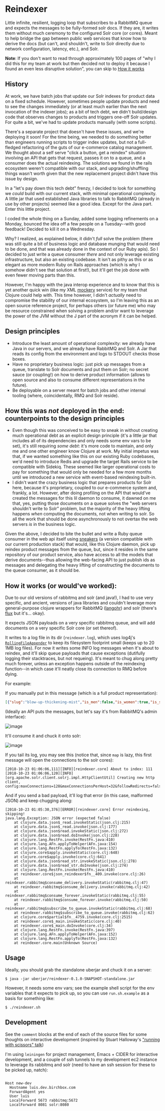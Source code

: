 # Reindexer

Little infinite, resilient, logging loop that subscribes to a RabbitMQ queue and expects the messages to be fully-formed solr docs. If they are, it writes them without much ceremony to the configured Solr core (or cores). Meant to help bridge the gap between public web services that know how to derive the docs (but can't, and shouldn't, write to Solr directly due to network configuration, latency, etc.), and Solr. 

**Note**: If you don't want to read through approximately 100 pages of "why I did this for my team at work but then decided not to deploy it because I found an even less disruptive solution", you can skip to [How it works](#how-it-works-or-wouldve-worked)

## History

At work, we have batch jobs that update our Solr indexes for product data on a fixed schedule. However, sometimes people update products and need to see the changes immediately (or at least much earlier than the next invocation of the indexer jobs); as a bit of tech debt, we didn't build/design code that observes changes to products and triggers one-off Solr updates. For quite a bit, we've had to update products manually (with some scripts). 

There's a separate project that doesn't have these issues, and we're deploying it soon! For the time being, we needed to do something better than engineers running scripts to trigger index updates, but not a full-fledged refactoring of the guts of our e-commerce catalog management. We thought about a self serve "click a button, get a reindex" situation involving an API that gets that request, passes it on to a queue, and a consumer does the actual reindexing. The solutions we found in the rails ecosystem weren't compatible with our stack, and upgrading/shuffling things wasn't worth given that the new replacement project didn't have this issue by design. 

In a "let's pay down this tech debt" frenzy, I decided to look for something we _could_ build with our current stack, with minimal operational complexity. A little jar that used established Java libraries to talk to RabbitMQ (already in use by other projects) seemed like a good idea. Except for the Java part. Enter this little project.

I coded the whole thing on a Sunday, added some logging refinements on a Monday, bounced the idea off a few people on a Tuesday--with good feedback! Decided to kill it on a Wednesday.

Why? I realized, as explained below, it didn't _full_ solve the problem (there was still quite a bit of business logic and database munging that would need to be done, and that was already done in the context of our Ruby apis). So I decided to just write a queue consumer _there_ and not only leverage existing infrastructure, but also an existing codebase. It isn't as pithy as this or as elegant as more modern Ruby on Rails approaches (which is why I somehow didn't see that solution at first!), but it'll get the job done with even fewer moving parts than this.

However, I'm happy with the java interop experience and to know that this is yet another quick win (like my XML [mockery](https://github.com/lfborjas/mockery) service) for my team that Clojure could help with. This time however, I didn't _actually_ need to compromise the stability of our internal ecosystem, so I'm leaving this as an open source reference project, for perhaps others (or future me) who may be resource constrained when solving a problem and/or want to leverage the power of the JVM without the J part of the acronym if it can be helped.

## Design principles

* Introduce the least amount of operational complexity: we already have Java in our servers, and we already have RabbitMQ and Solr. A Jar that reads its config from the environment and logs to STDOUT checks those boxes.
* Have no proprietary business logic: just pick up messages from a queue, translate to Solr documents and put them on Solr; no secret sauce (or coupling!) on how to derive product information (allows to open source and also to consume different representations in the future).
* Be deployable on a server meant for batch jobs and other internal tooling (where, coincidentally, RMQ and Solr reside). 

## How this was _not_ deployed in the end: counterpoints to the design principles

* Even though this was conceived to be easy to sneak in without creating much operational debt as an explicit design principle (it's a little jar that includes all of its dependencies and only needs some env vars to be set), it's still requiring _some debt_: it's more code to maintain, and only me and one other engineer know Clojure at work. My initial impetus was that, if we wanted something like this on our existing Ruby codebases, we'd need to introduce Redis and upgrade the target Rails service to be compatible with Sidekiq. These seemed like larger operational costs to pay for something that would only be needed for a few more months until we introduced a new service with event-based reindexing built-in. 
* I didn't want the crazy business logic that prepares products for Solr here, because it's proprietary, coupled to our e-commerce system and, frankly, a lot. However, after doing profiling on the API that would've created the messages for this lil daemon to consume, it dawned on me that, yes, putting those documents on a queue solves the "web servers shouldn't write to Solr" problem, but the majority of the heavy lifting happens _when_ computing the documents, not when writing to solr. So all the work that should be done asynchronously to not overtax the web servers _is_ in the business logic. 

Given the above, I decided to bite the bullet and write a Ruby queue consumer in the web api itself using [sneakers](https://github.com/jondot/sneakers/tree/v1.0.4/lib/sneakers) (a version compatible with our current production stack) that would, like this Clojure daemon, pick up reindex product messages from the queue, but, since it resides in the same repository of our product service, also have access to all the models that derive documents--thus allowing the web-facing API to just publish ids as messages and delegating the heavy lifting of constructing the documents to the queue consumer, as it should be.

## How it works (or would've worked):

Due to our old versions of rabbitmq and solr (and java!), I had to use very specific, and ancient, versions of java libraries and couldn't leverage more general-purpose clojure wrappers for RabbitMQ ([langohr](http://clojurerabbitmq.info/)) and solr (there's [flux](https://github.com/mwmitchell/flux) but it's... okay).

It expects JSON payloads on a very specific rabbitmq queue, and will add documents on a very specific Solr core (or set thereof).

It writes to a log file in its dir (`reindexer.log`), which uses log4j's [`RollingFileAppender`](https://logging.apache.org/log4j/1.2/apidocs/org/apache/log4j/RollingFileAppender.html) to keep its filesystem footprint small (keeps up to 20 1MB log files). For now it writes some INFO log messages when it's about to reindex, and it'll skip queue payloads that cause exceptions (dutifully logging their stacktraces, but not requeing). It's meant to chug along pretty much forever, unless an exception happens outside of the reindexing function--in which case it'll neatly close its connection to RMQ before dying.

For example:

If you manually put in this message (which is a full product representation):

```json
[{"slug":"blow-up-thickening-mist","is_men":false,"is_women":true,"is_searchable":true,"updated_at":"2018-10-22T02:11:34Z","id":"111","magento_id":"111","url":"/shop/blow-up-thickening-mist","title":"HELLO FROM UBERJAR","product_name":"blowPro Blow Up Thickening Mist","sku":"BLOW-MIS-THICK-FZ","type":"simple","family":"default","product_notes":"","ship_with_box":0,"presale_only":0,"mes_title":"","mes_short_description":"","mes_full_description":"HERES THE CHANGES","mes_size":"","mes_additional_notes":"","is_changeable_subscription":0,"is_lifestyle":null,"mes_group_id":"","key_ingredients":"","great_for":"YOUR HAIR","meta_title":"Blow Up Thickening Mist ","meta_keyword":"","meta_description":"","images":"{\"pdp\":{\"url\":\"https://www.luis-beta.dev.birchbox.com/shop/media/catalog/product/cache/1/small_image/384x384/163b81649b7ef7bc8a00b0066e59ae0a/t/e/test-image-2-1.jpg\",\"width\":384,\"height\":384,\"is_placeholder\":false},\"box_list\":{\"url\":\"https://www.luis-beta.dev.birchbox.com/shop/media/catalog/product/cache/1/small_image/200x176/163b81649b7ef7bc8a00b0066e59ae0a/t/e/test-image-2-1.jpg\",\"width\":200,\"height\":176,\"is_placeholder\":false},\"box_feature\":{\"url\":\"https://www.luis-beta.dev.birchbox.com/shop/media/catalog/product/cache/1/small_image/640x528/163b81649b7ef7bc8a00b0066e59ae0a/t/e/test-image-2-1.jpg\",\"width\":640,\"height\":528,\"is_placeholder\":false}}","media_s":"[{\"format\":\"image\",\"type\":\"primary\",\"position\":1,\"sizes\":{\"large\":{\"url\":\"https://www.luis-beta.dev.birchbox.com/shop/media/catalog/product/cache/1/small_image/384x384/163b81649b7ef7bc8a00b0066e59ae0a/t/e/test-image-2-1.jpg\",\"width\":384,\"height\":384,\"is_placeholder\":false},\"small\":{\"url\":\"https://www.luis-beta.dev.birchbox.com/shop/media/catalog/product/cache/1/small_image/96x96/163b81649b7ef7bc8a00b0066e59ae0a/t/e/test-image-2-1.jpg\",\"width\":96,\"height\":96,\"is_placeholder\":false},\"xlarge\":{\"url\":\"https://www.luis-beta.dev.birchbox.com/shop/media/catalog/product/cache/1/small_image/1500x1700/b38cf51ec77170b109c5e310157197eb/t/e/test-image-2-1.jpg\",\"width\":1500,\"height\":1700,\"is_placeholder\":false}}},{\"format\":\"image\",\"type\":\"swatch\",\"position\":5,\"sizes\":{\"large\":{\"url\":\"https://www.luis-beta.dev.birchbox.com/shop/media/catalog/product/cache/1/thumbnail/384x384/163b81649b7ef7bc8a00b0066e59ae0a/b/l/blow_blowup_900x900.jpg\",\"width\":384,\"height\":384,\"is_placeholder\":false},\"small\":{\"url\":\"https://www.luis-beta.dev.birchbox.com/shop/media/catalog/product/cache/1/thumbnail/96x96/163b81649b7ef7bc8a00b0066e59ae0a/b/l/blow_blowup_900x900.jpg\",\"width\":96,\"height\":96,\"is_placeholder\":false},\"xlarge\":{\"url\":\"https://www.luis-beta.dev.birchbox.com/shop/media/catalog/product/cache/1/thumbnail/900x900/b38cf51ec77170b109c5e310157197eb/b/l/blow_blowup_900x900.jpg\",\"width\":900,\"height\":900,\"is_placeholder\":false}}},{\"format\":\"image\",\"type\":\"sample\",\"sizes\":{\"large\":{\"url\":\"https://www.luis-beta.dev.birchbox.com/shop/media/catalog/product/cache/1/sample_image/384x384/163b81649b7ef7bc8a00b0066e59ae0a/images/catalog/product/placeholder/sample_image.jpg\",\"width\":384,\"height\":384,\"is_placeholder\":true},\"small\":{\"url\":\"https://www.luis-beta.dev.birchbox.com/shop/media/catalog/product/cache/1/sample_image/96x96/163b81649b7ef7bc8a00b0066e59ae0a/images/catalog/product/placeholder/sample_image.jpg\",\"width\":96,\"height\":96,\"is_placeholder\":true},\"xlarge\":{\"url\":\"https://www.luis-beta.dev.birchbox.com/shop/media/catalog/product/cache/1/sample_image/b38cf51ec77170b109c5e310157197eb/images/catalog/product/placeholder/sample_image.jpg\",\"width\":262,\"height\":262,\"is_placeholder\":true}}}]","ingredients":[],"ingredients_md":"","brand":"blowPro","brand_id":97,"description":"Flat, limp hair? New York\u2019s blow dry experts have you covered. blowPro's thickening mist is the ultimate way to pump up hair without weighing it down \u2014 perfect for daily use and a must for voomy up-dos.","description_md":"\u003Cp\u003EFlat, limp hair? New York\u2019s blow dry experts have you covered. blowPro's thickening mist is the ultimate way to pump up hair without weighing it down \u2014 perfect for daily use and a must for voomy up-dos.\u003C/p\u003E","short_description":"Give ho-hum hair a boost with this lightweight thickening mist. ","expert_take":"Revive flat hair with blowPro Faux Dry Shampoo.","expert_take_md":"\u003Cp\u003ERevive flat hair with \u003Ca href=\"/shop/blow-faux-dry-shampoo\"\u003EblowPro Faux Dry Shampoo\u003C/a\u003E.\u003C/p\u003E","how_it_works":"","how_to_use":"Spritz lightly on clean, damp hair in sections and blow-dry in upward motions for all over lift.","how_to_use_md":"\u003Cp\u003ESpritz lightly on clean, damp hair in sections and blow-dry in upward motions for all over lift.\u003C/p\u003E\r\n","details_html":"\u003Ch2\u003EBirchbox Breakdown\u003C/h2\u003E\n    \u003Cp\u003EFlat, limp hair? New York\u2019s blow dry experts have you covered. blowPro's thickening mist is the ultimate way to pump up hair without weighing it down \u2014 perfect for daily use and a must for voomy up-dos.\u003C/p\u003E\n    \u003Ch2\u003EHow To Use\u003C/h2\u003E\n    \u003Cp\u003ESpritz lightly on clean, damp hair in sections and blow-dry in upward motions for all over lift.\u003C/p\u003E\n    \u003Ch2\u003EEditor's Tip\u003C/h2\u003E\n    \u003Cp\u003ERevive flat hair with \u003Ca href=\"birchbox://view/products/107\"\u003EblowPro Faux Dry Shampoo\u003C/a\u003E.\u003C/p\u003E\n","size":"8.5 oz","brand_ids":[97],"related_product_ids":[],"is_discontinued":false,"rating":"3.4","rating_weighted":"4.2615","rating_purchased":"3.3333","rating_sampled":"0.0","weighted_rating_sf":"4.2615","max_sale_qty":50,"review_count":14,"in_stock":true,"is_free_shipping":false,"is_reviewable":true,"is_favoritable":true,"is_exclusive":false,"is_visible_in_catalog":true,"is_hazmat":true,"price":"21.0","currency":"USD","blurb":"","upc":"","weight":"1.0","availability":"available","swatch_hex_code":"","category_names":["Hair","Birchbox: December 2010","Birchbox: January 2011 Welcome","Birchbox: March 2011","March's Box - 2011","$25 and Under","Styling Products","Protective Sprays","Texture \u0026 Beach Sprays"],"category_position_6":24,"category_position_101":1,"category_position_157":0,"category_position_194":1,"category_position_196":1,"category_position_217":1,"category_position_580":25,"category_position_589":20,"category_position_697":16,"category_position_3372":13,"category_position_3386":12,"brand_position_97":0,"category_urls":["/","//shop","//shop/march-box","//shop/hair","//shop/hair/treatments","//shop/hair/treatments/protective-sprays","//shop/hair/styling-products-1","//shop/hair/styling-products-1/texture-beach-sprays","//shop/featured","//shop/featured/25-and-under-1","//shop/featured/25-and-under-1/hair","//shop/birchbox-1","//shop/birchbox-1/march-2011","//shop/birchbox-1/march-2011/birchbox-march-2011-bb6","//shop/birchbox-1/march-2011/birchbox-march-2011-bb4","//shop/birchbox-1/january-2011","//shop/birchbox-1/january-2011/birchbox-january-2011-welcomeb","//shop/birchbox-1/apr-dec-2010","//shop/birchbox-1/apr-dec-2010/birchbox-december-2010-volume"],"category_ids":["2","8","280","101","277","196","194","275","157","6","698","3372","697","3386","217","15","580","589"]}]

```

(Ideally an API puts the messages, but let's say it's from RabbitMQ's admin interface):

![image](https://user-images.githubusercontent.com/82133/47277035-e5f3dc00-d589-11e8-99b6-40bb01d3683f.png)


It'll consume it and chuck it onto solr:

![image](https://user-images.githubusercontent.com/82133/47277021-b80e9780-d589-11e8-966f-3b3459135a04.png)

If you tail its log, you may see this (notice that, since `map` is lazy, this first message will open the connections to the solr cores):

```
[2018-10-23 01:06:06,111][INFO][reindexer.core] About to index: 111
[2018-10-23 01:06:06,120][INFO][org.apache.solr.client.solrj.impl.HttpClientUtil] Creating new http client, config:maxConnections=128&maxConnectionsPerHost=32&followRedirects=false
```

And if you send a bad payload, it'll log that error (in this case, malformed JSON) and keep chugging along:

```
[2018-10-23 01:05:30,376][ERROR][reindexer.core] Error reindexing, skipping!
java.lang.Exception: JSON error (expected false)
	at clojure.data.json$_read.invokeStatic(json.clj:215)
	at clojure.data.json$_read.invoke(json.clj:177)
	at clojure.data.json$read.invokeStatic(json.clj:272)
	at clojure.data.json$read.doInvoke(json.clj:228)
	at clojure.lang.RestFn.invoke(RestFn.java:410)
	at clojure.lang.AFn.applyToHelper(AFn.java:154)
	at clojure.lang.RestFn.applyTo(RestFn.java:132)
	at clojure.core$apply.invokeStatic(core.clj:648)
	at clojure.core$apply.invoke(core.clj:641)
	at clojure.data.json$read_str.invokeStatic(json.clj:278)
	at clojure.data.json$read_str.doInvoke(json.clj:274)
	at clojure.lang.RestFn.invoke(RestFn.java:410)
	at reindexer.core$json_reindexer$fn__409.invoke(core.clj:26)
	at reindexer.rabbitmq$consume_delivery.invokeStatic(rabbitmq.clj:47)
	at reindexer.rabbitmq$consume_delivery.invoke(rabbitmq.clj:42)
	at reindexer.rabbitmq$consume_forever.invokeStatic(rabbitmq.clj:55)
	at reindexer.rabbitmq$consume_forever.invoke(rabbitmq.clj:50)
	at reindexer.rabbitmq$subscribe_to_queue.invokeStatic(rabbitmq.clj:68)
	at reindexer.rabbitmq$subscribe_to_queue.invoke(rabbitmq.clj:62)
	at clojure.core$partial$fn__4759.invoke(core.clj:2515)
	at reindexer.core$_main.invokeStatic(core.clj:40)
	at reindexer.core$_main.doInvoke(core.clj:34)
	at clojure.lang.RestFn.invoke(RestFn.java:397)
	at clojure.lang.AFn.applyToHelper(AFn.java:152)
	at clojure.lang.RestFn.applyTo(RestFn.java:132)
	at reindexer.core.main(Unknown Source)

```


## Usage

Ideally, you should grab the standalone uberjar and chuck it on a server:

    $ java -jar uberjar/reindexer-0.1.0-SNAPSHOT-standalone.jar

However, it needs some env vars; see the example shell script for the env variables that it expects to pick up, so you can use `run.sh.example` as a basis for something like:

    $ ./reindexer.sh


## Development

See the `comment` blocks at the end of each of the source files for some thoughts on interactive development (inspired by Stuart Halloway's ["running with scissors" talk](https://www.youtube.com/watch?v=Qx0-pViyIDU))

I'm using `leiningen` for project management, Emacs + CIDER for interactive development, and a couple of ssh tunnels to my development ec2 instance to leverage its rabbitmq and solr (need to have an ssh session for these to be picked up, natch):

```

Host new-dev
  Hostname luis.dev.birchbox.com
  ForwardAgent yes
  User luis
  LocalForward 5673 rabbitmq:5672
  LocalForward 8081 solr:8080
```
